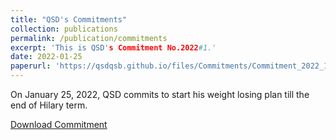 ```yaml
---
title: "QSD's Commitments"
collection: publications
permalink: /publication/commitments
excerpt: 'This is QSD's Commitment No.2022#1.'
date: 2022-01-25
paperurl: 'https://qsdqsb.github.io/files/Commitments/Commitment_2022_1.pdf'
---
```


On January 25, 2022, QSD commits to start his weight losing plan till the end of Hilary term.

[Download Commitment](http://qsdqsb.github.io/files/Commitments/Commitment_2022_1.pdf)
